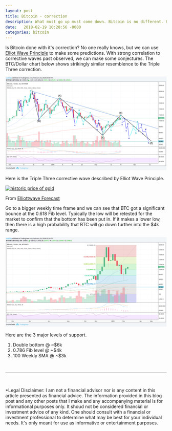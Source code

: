 ```yaml
---
layout: post
title: Bitcoin - correction
description: What must go up must come down. Bitcoin is no different. But bitcoin isn't dead. It is gearing up for another stage of adoption.
date:   2018-02-19 10:28:56 -0000
categories: bitcoin
---
```


Is Bitcoin done with it's correction? No one really knows, but we can use [Elliot Wave Principle][2] to make some predictions. With strong correlation to corrective waves past observed, we can make some conjectures. The BTC/Dollar chart below shows strikingly similar resemblence to the Triple Three correction.

![b](/assets/bitcoin-correction-micro-2018-02-19.png)

Here is the Triple Three corrective wave described by Elliot Wave Principle.

[![historic price of gold](https://elliottwave-forecast.com/wp-content/uploads/2017/01/Triple-Three.jpg)][1]

From [Elliottwave Forecast][1]

Go to a bigger weekly time frame and we can see that BTC got a significant bounce at the 0.618 Fib level. Typically the low will be retested for the market to confirm that the bottom has been put in. If it makes a lower low, then there is a high probability that BTC will go down further into the $4k range.

![a](/assets/bitcoin-correction-2018-02-19.png)

Here are the 3 major levels of support.

1. Double bottom @ ~$6k
2. 0.786 Fib level @ ~$4k
3. 100 Weekly SMA @ ~$3k

<br/>

---

<br/>

*Legal Disclaimer: I am not a financial advisor nor is any content in this article presented as financial advice. The information provided in this blog post and any other posts that I make and any accompanying material is for informational purposes only. It shoud not be considered financial or investment advice of any kind. One should consult with a financial or investment professional to determine what may be best for your individual needs. It's only meant for use as informative or entertainment purposes.


[1]: https://elliottwave-forecast.com/elliott-wave-theory/#triple-three
[2]: https://en.wikipedia.org/wiki/Elliott_wave_principle
